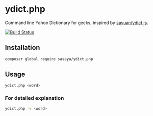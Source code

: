 # ydict.php

Command line Yahoo Dictionary for geeks, inspired by [sayuan/ydict.js](https://github.com/sayuan/ydict.js/).

[![Build Status](https://github.com/storyn26383/ydict.php/actions/workflows/tests.yml/badge.svg?branch=master)](https://github.com/storyn26383/ydict.php/actions/workflows/tests.yml)

## Installation

```bash
composer global require sasaya/ydict.php
```

## Usage

```bash
ydict.php <word>
```

### For detailed explanation

```bash
ydict.php -v <word>
```
